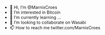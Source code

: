 - 👋 Hi, I’m @MarnixCroes
- 👀 I’m interested in Bitcoin
- 🌱 I’m currently learning ...
- 💞️ I’m looking to collaborate on Wasabi
- 📫 How to reach me twitter.com/MarnixCroes

<!---
MarnixCroes/MarnixCroes is a ✨ special ✨ repository because its `README.md` (this file) appears on your GitHub profile.
You can click the Preview link to take a look at your changes.
--->
